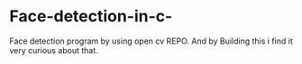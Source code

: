 # Face-detection-in-c-
Face detection program by using open cv REPO. And by Building this i find it very curious about that.
